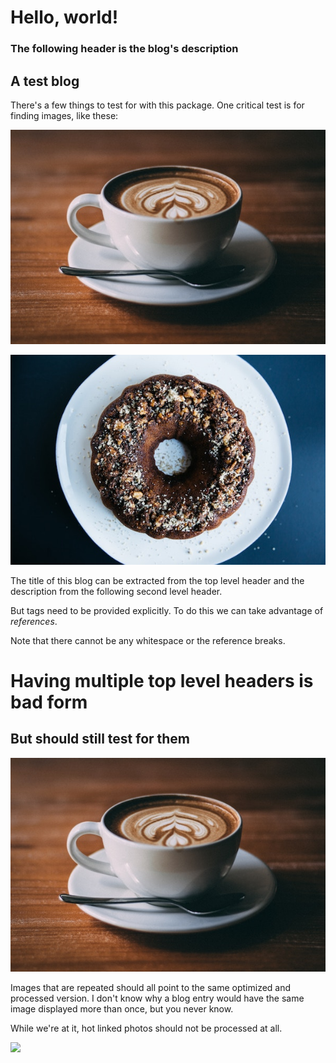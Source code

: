 # Hello, world!

### The following header is the blog's description

## A test blog

There's a few things to test for with this package. One critical test is for finding images, like these:

![Photo by Jason Wong on Unsplash](sample_a.jpg)

![Photo by Rachael Gorjestani on Unsplash](sample_b.jpg)

The title of this blog can be extracted from the top level header and the description from the following second level header.

But tags need to be provided explicitly. To do this we can take advantage of _references_.

[tags]: hello,world

Note that there cannot be any whitespace or the reference breaks.

# Having multiple top level headers is bad form

## But should still test for them

[tags]: more-tags

![Having an image repeat is cool, though](sample_a.jpg)

Images that are repeated should all point to the same optimized and processed version. I don't know why a blog entry would have the same image displayed more than once, but you never know.

While we're at it, hot linked photos should not be processed at all.

![](https://golang.org/doc/gopher/frontpage.png)
